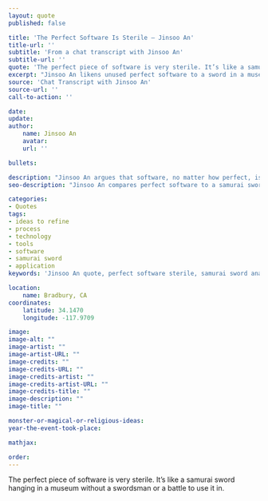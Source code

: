 ```yaml
---
layout: quote
published: false

title: 'The Perfect Software Is Sterile – Jinsoo An'
title-url: ''
subtitle: 'From a chat transcript with Jinsoo An'
subtitle-url: ''
quote: 'The perfect piece of software is very sterile. It’s like a samurai sword hanging in a museum without a swordsman or a battle to use it in.'
excerpt: "Jinsoo An likens unused perfect software to a sword in a museum—useless without context and action."
source: 'Chat Transcript with Jinsoo An'
source-url: ''
call-to-action: ''

date: 
update:
author:
    name: Jinsoo An
    avatar: 
    url: ''

bullets:

description: "Jinsoo An argues that software, no matter how perfect, is meaningless without people and real-world application—like a sword unused in battle."
seo-description: "Jinsoo An compares perfect software to a samurai sword in a museum—sterile without context, users, and purpose."

categories:
- Quotes
tags: 
- ideas to refine
- process
- technology
- tools
- software
- samurai sword
- application
keywords: 'Jinsoo An quote, perfect software sterile, samurai sword analogy, software tools without use, technology in practice, software application philosophy'

location:
    name: Bradbury, CA
coordinates:
    latitude: 34.1470
    longitude: -117.9709

image:
image-alt: ""
image-artist: ""
image-artist-URL: ""
image-credits: ""
image-credits-URL: ""
image-credits-artist: ""
image-credits-artist-URL: ""
image-credits-title: ""
image-description: ""
image-title: ""

monster-or-magical-or-religious-ideas: 
year-the-event-took-place: 

mathjax: 

order: 
---
```

The perfect piece of software is very sterile. It’s like a samurai sword hanging in a museum without a swordsman or a battle to use it in.
